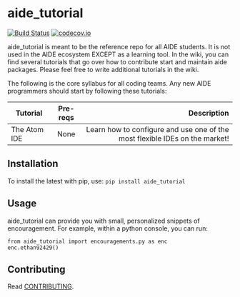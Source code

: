# aide_tutorial

[![Build Status](https://travis-ci.org/AguaClara/aide_tutorial.svg?branch=master)](https://travis-ci.org/AguaClara/aide_tutorial)
[![codecov.io](https://codecov.io/github/hbetts/orbitalpy/coverage.svg?branch=master)](https://codecov.io/github/AguaClara/aide_tutorial?branch=master)

aide_tutorial is meant to be the reference repo for all AIDE students. It is not
used in the AIDE ecosystem EXCEPT as a learning tool. In the wiki, you can find
several tutorials that go over how to contribute start and maintain aide
packages. Please feel free to write additional tutorials in the wiki.

The following is the core syllabus for all coding teams. Any new AIDE programmers
should start by following these tutorials:

| Tutorial        | Pre-reqs           | Description  |
| ------------- |:-------------:| -----:|
| The Atom IDE      | None | Learn how to configure and use one of the most flexible IDEs on the market!|

## Installation

To install the latest with pip, use:
```pip install aide_tutorial```

## Usage

aide_tutorial can provide you with small, personalized snippets of
encouragement. For example, within a python console, you can run:
```
from aide_tutorial import encouragements.py as enc
enc.ethan92429()
```

## Contributing

Read [CONTRIBUTING](CONTRIBUTING.md).
